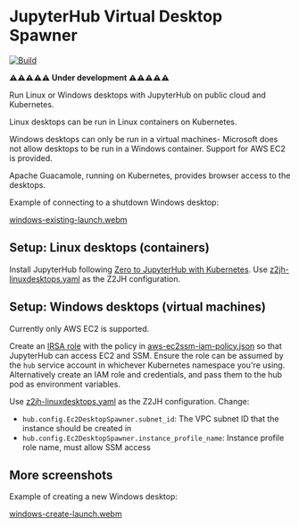 # JupyterHub Virtual Desktop Spawner

[![Build](https://github.com/manics/jupyterhub-virtualdesktopspawner/actions/workflows/workflow.yml/badge.svg)](https://github.com/manics/jupyterhub-virtualdesktopspawner/actions/workflows/workflow.yml)

**⚠️⚠️⚠️⚠️⚠️ Under development ⚠️⚠️⚠️⚠️⚠️**

Run Linux or Windows desktops with JupyterHub on public cloud and Kubernetes.

Linux desktops can be run in Linux containers on Kubernetes.

Windows desktops can only be run in a virtual machines- Microsoft does not allow desktops to be run in a Windows container.
Support for AWS EC2 is provided.

Apache Guacamole, running on Kubernetes, provides browser access to the desktops.

Example of connecting to a shutdown Windows desktop:

[windows-existing-launch.webm](https://user-images.githubusercontent.com/1644105/236957323-5efb2a6c-0e4e-434c-a1e9-bd9a732f0589.webm)

## Setup: Linux desktops (containers)

Install JupyterHub following [Zero to JupyterHub with Kubernetes](https://z2jh.jupyter.org/en/stable/).
Use [z2jh-linuxdesktops.yaml](./configs/z2jh-linuxdesktops.yaml) as the Z2JH configuration.

## Setup: Windows desktops (virtual machines)

Currently only AWS EC2 is supported.

Create an [IRSA role](https://docs.aws.amazon.com/eks/latest/userguide/iam-roles-for-service-accounts.html) with the policy in [aws-ec2ssm-iam-policy.json](./aws-iam/aws-ec2ssm-iam-policy.json) so that JupyterHub can access EC2 and SSM.
Ensure the role can be assumed by the `hub` service account in whichever Kubernetes namespace you're using.
Alternatively create an IAM role and credentials, and pass them to the hub pod as environment variables.

Use [z2jh-linuxdesktops.yaml](./configs/z2jh-windowsdesktops.yaml) as the Z2JH configuration. Change:

- `hub.config.Ec2DesktopSpawner.subnet_id`: The VPC subnet ID that the instance should be created in
- `hub.config.Ec2DesktopSpawner.instance_profile_name`: Instance profile role name, must allow SSM access

## More screenshots

Example of creating a new Windows desktop:

[windows-create-launch.webm](https://user-images.githubusercontent.com/1644105/236957513-2fa86617-6aeb-4530-b526-0b559ad13985.webm)
